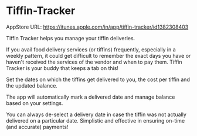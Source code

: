 # Tiffin-Tracker

AppStore URL:
https://itunes.apple.com/in/app/tiffin-tracker/id1382308403

Tiffin Tracker helps you manage your tiffin deliveries.

If you avail food delivery services (or tiffins) frequently, especially in a weekly pattern, it could get difficult to remember the exact days you have or haven't received the services of the vendor and when to pay them. Tiffin Tracker is your buddy that keeps a tab on this!

Set the dates on which the tiffins get delivered to you, the cost per tiffin and the updated balance.

The app will automatically mark a delivered date and manage balance based on your settings.

You can always de-select a delivery date in case the tiffin was not actually delivered on a particular date. Simplistic and effective in ensuring on-time (and accurate) payments!
